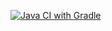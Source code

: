 [![Java CI with Gradle](https://github.com/Evgeniya882023/Testing-Web-Interface-Selenium-and-Selenide/actions/workflows/gradle.yml/badge.svg)](https://github.com/Evgeniya882023/Testing-Web-Interface-Selenium-and-Selenide/actions/workflows/gradle.yml)
